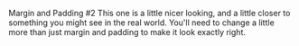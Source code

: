 Margin and Padding #2
This one is a little nicer looking, and a little closer to something you might see in the real world. You'll need to change a little more than just margin and padding to make it look exactly right.